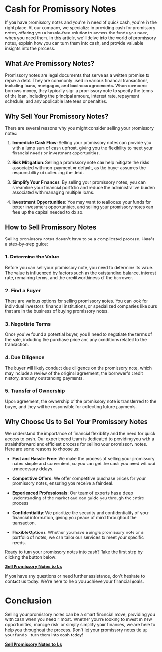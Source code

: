 # Cash for Promissory Notes

If you have promissory notes and you're in need of quick cash, you're in the right place. At our company, we specialize in providing cash for promissory notes, offering you a hassle-free solution to access the funds you need, when you need them. In this article, we'll delve into the world of promissory notes, explain how you can turn them into cash, and provide valuable insights into the process.

## What Are Promissory Notes?

Promissory notes are legal documents that serve as a written promise to repay a debt. They are commonly used in various financial transactions, including loans, mortgages, and business agreements. When someone borrows money, they typically sign a promissory note to specify the terms of the loan, including the principal amount, interest rate, repayment schedule, and any applicable late fees or penalties.

## Why Sell Your Promissory Notes?

There are several reasons why you might consider selling your promissory notes:

1. **Immediate Cash Flow**: Selling your promissory notes can provide you with a lump sum of cash upfront, giving you the flexibility to meet your financial needs or investment opportunities.

2. **Risk Mitigation**: Selling a promissory note can help mitigate the risks associated with non-payment or default, as the buyer assumes the responsibility of collecting the debt.

3. **Simplify Your Finances**: By selling your promissory notes, you can streamline your financial portfolio and reduce the administrative burden associated with managing multiple loans.

4. **Investment Opportunities**: You may want to reallocate your funds for better investment opportunities, and selling your promissory notes can free up the capital needed to do so.

## How to Sell Promissory Notes

Selling promissory notes doesn't have to be a complicated process. Here's a step-by-step guide:

### 1. Determine the Value

Before you can sell your promissory note, you need to determine its value. The value is influenced by factors such as the outstanding balance, interest rate, remaining terms, and the creditworthiness of the borrower.

### 2. Find a Buyer

There are various options for selling promissory notes. You can look for individual investors, financial institutions, or specialized companies like ours that are in the business of buying promissory notes.

### 3. Negotiate Terms

Once you've found a potential buyer, you'll need to negotiate the terms of the sale, including the purchase price and any conditions related to the transaction.

### 4. Due Diligence

The buyer will likely conduct due diligence on the promissory note, which may include a review of the original agreement, the borrower's credit history, and any outstanding payments.

### 5. Transfer of Ownership

Upon agreement, the ownership of the promissory note is transferred to the buyer, and they will be responsible for collecting future payments.

## Why Choose Us to Sell Your Promissory Notes

We understand the importance of financial flexibility and the need for quick access to cash. Our experienced team is dedicated to providing you with a straightforward and efficient process for selling your promissory notes. Here are some reasons to choose us:

- **Fast and Hassle-Free**: We make the process of selling your promissory notes simple and convenient, so you can get the cash you need without unnecessary delays.

- **Competitive Offers**: We offer competitive purchase prices for your promissory notes, ensuring you receive a fair deal.

- **Experienced Professionals**: Our team of experts has a deep understanding of the market and can guide you through the entire process.

- **Confidentiality**: We prioritize the security and confidentiality of your financial information, giving you peace of mind throughout the transaction.

- **Flexible Options**: Whether you have a single promissory note or a portfolio of notes, we can tailor our services to meet your specific needs.

Ready to turn your promissory notes into cash? Take the first step by clicking the button below:

[**Sell Promissory Notes to Us**](#)

If you have any questions or need further assistance, don't hesitate to [contact us](#) today. We're here to help you achieve your financial goals.

# Conclusion

Selling your promissory notes can be a smart financial move, providing you with cash when you need it most. Whether you're looking to invest in new opportunities, manage risk, or simply simplify your finances, we are here to help you throughout the process. Don't let your promissory notes tie up your funds - turn them into cash today!

[**Sell Promissory Notes to Us**](#)